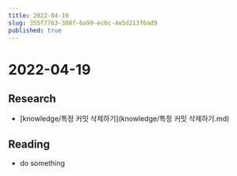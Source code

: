 ```yaml
---
title: 2022-04-19
slug: 355f7763-308f-6a99-ec6c-4e5d213f6ad9
published: true
---
```


# 2022-04-19

## Research

* \[knowledge/특정 커밋 삭제하기\](knowledge/특정 커밋 삭제하기.md)

## Reading

* do something
